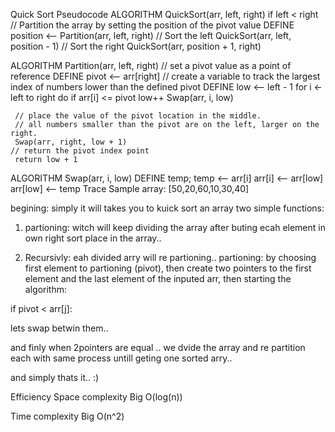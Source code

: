 Quick Sort
Pseudocode
 ALGORITHM QuickSort(arr, left, right)
    if left < right
        // Partition the array by setting the position of the pivot value
        DEFINE position <-- Partition(arr, left, right)
        // Sort the left
        QuickSort(arr, left, position - 1)
        // Sort the right
        QuickSort(arr, position + 1, right)

ALGORITHM Partition(arr, left, right)
    // set a pivot value as a point of reference
    DEFINE pivot <-- arr[right]
    // create a variable to track the largest index of numbers lower than the defined pivot
    DEFINE low <-- left - 1
    for i <- left to right do
        if arr[i] <= pivot
            low++
            Swap(arr, i, low)

     // place the value of the pivot location in the middle.
     // all numbers smaller than the pivot are on the left, larger on the right.
     Swap(arr, right, low + 1)
    // return the pivot index point
     return low + 1

ALGORITHM Swap(arr, i, low)
    DEFINE temp;
    temp <-- arr[i]
    arr[i] <-- arr[low]
    arr[low] <-- temp
Trace
Sample array: [50,20,60,10,30,40]

begining: simply it will takes you to kuick sort an array two simple functions:

1. partioning:
    witch will keep dividing the array after buting ecah element in own right sort place in the array..

2. Recursivly:
    eah divided arry will re partioning..
partioning:
by choosing first element to partioning (pivot), then create two pointers to the first element and the last element of the inputed arr, then starting the algorithm:

if pivot < arr[j]:

lets swap betwin them..




and finly when 2pointers are equal .. we dvide the array and re partition each with same process untill geting one sorted arry..





and simply thats it.. :)

Efficiency
Space complexity Big O(log(n))

Time complexity Big O(n^2)